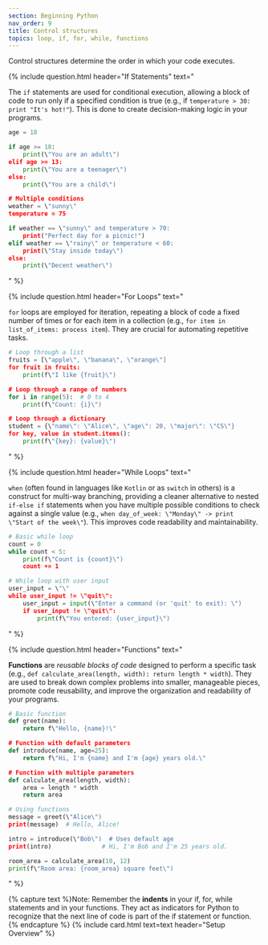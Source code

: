 ```yaml
---
section: Beginning Python
nav_order: 9
title: Control structures
topics: loop, if, for, while, functions
---
```


Control structures determine the order in which your code executes.

{% include question.html header="If Statements" text="

The ```if``` statements are used for conditional execution, allowing a block of code to run only if a specified condition is true (e.g., if ```temperature > 30: print "It's hot!"```). This is done to create decision-making logic in your programs.

```python
age = 18

if age >= 18:
    print(\"You are an adult\")
elif age >= 13:
    print(\"You are a teenager\")
else:
    print(\"You are a child\")

# Multiple conditions
weather = \"sunny\"
temperature = 75

if weather == \"sunny\" and temperature > 70:
    print("Perfect day for a picnic!")
elif weather == \"rainy\" or temperature < 60:
    print(\"Stay inside today\")
else:
    print(\"Decent weather\")
```
" %}

{% include question.html header="For Loops" text="

```for``` loops are employed for iteration, repeating a block of code a fixed number of times or for each item in a collection (e.g., ```for item in list_of_items: process item```). They are crucial for automating repetitive tasks.

```python
# Loop through a list
fruits = [\"apple\", \"banana\", \"orange\"]
for fruit in fruits:
    print(f\"I like {fruit}\")

# Loop through a range of numbers
for i in range(5):  # 0 to 4
    print(f\"Count: {i}\")

# Loop through a dictionary
student = {\"name\": \"Alice\", \"age\": 20, \"major\": \"CS\"}
for key, value in student.items():
    print(f\"{key}: {value}\")
```
" %}

{% include question.html header="While Loops" text="

```when``` (often found in languages like ```Kotlin``` or as ```switch``` in others) is a construct for multi-way branching, providing a cleaner alternative to nested ```if-else if``` statements when you have multiple possible conditions to check against a single value (e.g., ```when day_of_week: \"Monday\" -> print \"Start of the week\"```). This improves code readability and maintainability.

```python
# Basic while loop
count = 0
while count < 5:
    print(f\"Count is {count}\")
    count += 1

# While loop with user input
user_input = \"\"
while user_input != \"quit\":
    user_input = input(\"Enter a command (or 'quit' to exit): \")
    if user_input != \"quit\":
        print(f\"You entered: {user_input}\")
```
" %}

{% include question.html header="Functions" text="

**Functions** are *reusable blocks of code* designed to perform a specific task (e.g., ```def calculate_area(length, width): return length * width```). They are used to break down complex problems into smaller, manageable pieces, promote code reusability, and improve the organization and readability of your programs.

```python
# Basic function
def greet(name):
    return f\"Hello, {name}!\"

# Function with default parameters
def introduce(name, age=25):
    return f\"Hi, I'm {name} and I'm {age} years old.\"

# Function with multiple parameters
def calculate_area(length, width):
    area = length * width
    return area

# Using functions
message = greet(\"Alice\")
print(message)  # Hello, Alice!

intro = introduce(\"Bob\")  # Uses default age
print(intro)              # Hi, I'm Bob and I'm 25 years old.

room_area = calculate_area(10, 12)
print(f\"Room area: {room_area} square feet\")
```
" %}

{% capture text %}Note:
Remember the **indents** in your if, for, while statements and in your functions. They act as indicators for Python to recognize that the next line of code is part of the if statement or function.
{% endcapture %}
{% include card.html text=text header=\"Setup Overview\" %}
